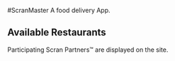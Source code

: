 #ScranMaster
 A food delivery App.

## Available Restaurants
Participating Scran Partners™ are displayed on the site.